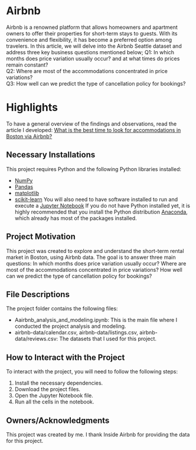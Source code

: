 # Airbnb
Airbnb is a renowned platform that allows homeowners and apartment owners to offer their properties for short-term stays to guests. With its convenience and flexibility, it has become a preferred option among travelers. In this article, we will delve into the Airbnb Seattle dataset and address three key business questions mentioned below;
Q1: In which months does price variation usually occur? and at what times do prices remain constant?<br/>
Q2: Where are most of the accommodations concentrated in price variations? <br/>
Q3: How well can we predict the type of cancellation policy for bookings?
# Highlights
To have a general overview of the findings and observations, read the article I developed: 
[What is the best time to look for accommodations in Boston via Airbnb?](https://medium.com/@escrevenatalia/what-is-the-best-time-to-look-for-accommodations-in-boston-via-airbnb-bca5dbee77dd)
## Necessary Installations
This project requires Python and the following Python libraries installed:
- [NumPy](<Extracted URL content from url:  http://www.numpy.org/>)
- [Pandas](http://pandas.pydata.org)
- [matplotlib](<Extracted URL content from url:  http://matplotlib.org/>)
- [scikit-learn](<Extracted URL content from url:  http://scikit-learn.org/stable/>)
You will also need to have software installed to run and execute a [Jupyter Notebook](<Extracted URL content from url:  http://ipython.org/notebook.html>)
If you do not have Python installed yet, it is highly recommended that you install the Python distribution [Anaconda](<Could not extract content from url: http://continuum.io/downloads because 404 HTTP code>), which already has most of the packages installed.
## Project Motivation
This project was created to explore and understand the short-term rental market in Boston, using Airbnb data. The goal is to answer three main questions: In which months does price variation usually occur? Where are most of the accommodations concentrated in price variations? How well can we predict the type of cancellation policy for bookings?
## File Descriptions
The project folder contains the following files:
- Aairbnb_analysis_and_modeling.ipynb: This is the main file where I conducted the project analysis and modeling.
- airbnb-data/calendar.csv, airbnb-data/listings.csv, airbnb-data/reviews.csv: The datasets that I used for this project.
## How to Interact with the Project
To interact with the project, you will need to follow the following steps:
1. Install the necessary dependencies.
2. Download the project files.
3. Open the Jupyter Notebook file.
4. Run all the cells in the notebook.
## Owners/Acknowledgments
This project was created by me. I thank Inside Airbnb for providing the data for this project.

